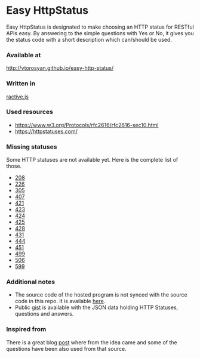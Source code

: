 # Easy HttpStatus

Easy HttpStatus is designated to make choosing an HTTP status for RESTful APIs easy. By answering to the simple questions with Yes or No, it gives you the status code with a short description which can/should be used.

### Available at
http://vtorosyan.github.io/easy-http-status/

### Written in
[ractive.js](http://www.ractivejs.org/)

### Used resources
- https://www.w3.org/Protocols/rfc2616/rfc2616-sec10.html
- https://httpstatuses.com/

### Missing statuses
Some HTTP statuses are not available yet. Here is the complete list of those.
- [208](https://httpstatuses.com/208)
- [226](https://httpstatuses.com/226)
- [305](https://httpstatuses.com/305)
- [407](https://httpstatuses.com/407)
- [421](https://httpstatuses.com/421)
- [423](https://httpstatuses.com/423)
- [424](https://httpstatuses.com/424)
- [425](https://httpstatuses.com/425)
- [428](https://httpstatuses.com/428)
- [431](https://httpstatuses.com/431)
- [444](https://httpstatuses.com/444)
- [451](https://httpstatuses.com/451)
- [499](https://httpstatuses.com/499)
- [506](https://httpstatuses.com/506)
- [599](https://httpstatuses.com/599)

### Additional notes
- The source code of the hosted program is not synced with the source code in this repo. It is available [here](https://github.com/vtorosyan/vtorosyan.github.io/tree/master/easy-http-status).
- Public [gist](https://gist.github.com/vtorosyan/49765f9e1b0a4833ace46a7f04b92f89) is available with the JSON data holding HTTP Statuses, questions and answers.

### Inspired from 
There is a great blog [post](http://racksburg.com/choosing-an-http-status-code/) where from the idea came and some of the questions have been also used from that source.
